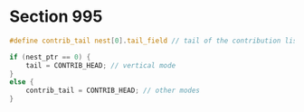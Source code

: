 # Section 995

```c include/builder.h
#define contrib_tail nest[0].tail_field // tail of the contribution list
```

```c << Make the contribution list empty by setting its tail to |CONTRIB_HEAD| >>=
if (nest_ptr == 0) {
    tail = CONTRIB_HEAD; // vertical mode
}
else {
    contrib_tail = CONTRIB_HEAD; // other modes
}
```
